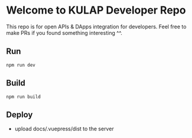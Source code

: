 # Welcome to KULAP Developer Repo
This repo is for open APIs & DApps integration for developers. Feel free to make PRs if you found something interesting ^^.

## Run
```
npm run dev
```

## Build
```
npm run build
```

## Deploy
- upload docs/.vuepress/dist to the server

